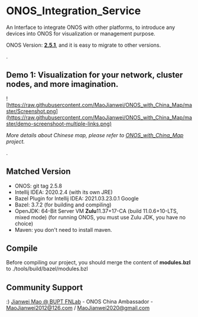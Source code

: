 # ONOS_Integration_Service

An Interface to integrate ONOS with other platforms, to introduce any devices into ONOS for visualization or management purpose.

ONOS Version: [**2.5.1**](https://github.com/opennetworkinglab/onos/tree/2.5.1), and it is easy to migrate to other versions.

.

## Demo 1: Visualization for your network, cluster nodes, and more imagination.

![https://raw.githubusercontent.com/MaoJianwei/ONOS_with_China_Map/master/Screenshot.png](https://raw.githubusercontent.com/MaoJianwei/ONOS_with_China_Map/master/demo-screenshoot-multiple-links.png)

*More details about Chinese map, please refer to [ONOS_with_China_Map](https://github.com/MaoJianwei/ONOS_with_China_Map) project.*

.

## Matched Version

* ONOS: git tag 2.5.8
* Intellij IDEA: 2020.2.4 (with its own JRE)
* Bazel Plugin for Intellij IDEA: 2021.03.23.0.1 Google
* Bazel: 3.7.2 (for building and compiling)
* OpenJDK: 64-Bit Server VM **Zulu**11.37+17-CA (build 11.0.6+10-LTS, mixed mode) (for running ONOS, you must use Zulu JDK, you have no choice)
* Maven: you don't need to install maven.


## Compile

Before compiling our project, you should merge the content of **modules.bzl** to ./tools/build/bazel/modules.bzl


## Community Support

:) [Jianwei Mao @ BUPT FNLab](https://www.maojianwei.com/) - ONOS China Ambassador - MaoJianwei2012@126.com / MaoJianwei2020@gmail.com

